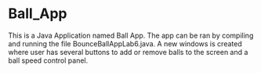 # Ball_App
This is a Java Application named Ball App. The app can be ran by compiling and running the file BounceBallAppLab6.java. A new windows is created 
where user has several buttons to add or remove balls to the screen and a ball speed control panel. 
